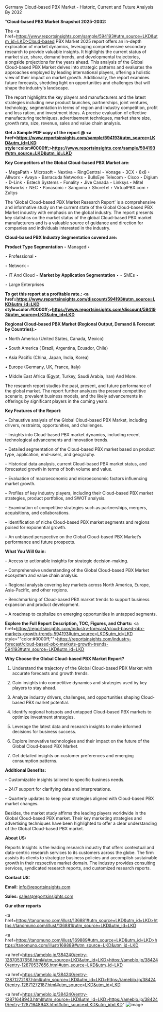 Germany Cloud-based PBX Market - Historic, Current and Future Analysis By 2032

"<strong>Cloud-based PBX Market Snapshot 2025-2032:</strong>

The <a href=https://www.reportsinsights.com/sample/594193#utm_source=LKD&utm_id=LKD>Cloud-based PBX Market</a> 2025 report offers an in-depth exploration of market dynamics, leveraging comprehensive secondary research to provide valuable insights. It highlights the current status of market size, share, demand trends, and developmental trajectories, alongside projections for the years ahead. This analysis of the Global Cloud-based PBX Market delves into strategic patterns and evaluates the approaches employed by leading international players, offering a holistic view of their impact on market growth. Additionally, the report examines future forecasts, shedding light on opportunities and challenges that will shape the industry's landscape.

The report highlights the key players and manufacturers and the latest strategies including new product launches, partnerships, joint ventures, technology, segmentation in terms of region and industry competition, profit and loss ration, and investment ideas. A precise evaluation of effective manufacturing techniques, advertisement techniques, market share size, growth rate, size, revenue, sales and value chain analysis.

<strong>Get a Sample PDF copy of the report @ <a href=https://www.reportsinsights.com/sample/594193#utm_source=LKD&utm_id=LKD style=color:#0000ff;>https://www.reportsinsights.com/sample/594193#utm_source=LKD&utm_id=LKD</a></strong>

<strong>Key Competitors of the Global Cloud-based PBX Market are:</strong>

‣ MegaPath
‣ Microsoft
‣ Nextiva
‣ RingCentral
‣ Vonage
‣ 3CX
‣ 8x8
‣ Allworx
‣ Avaya
‣ Barracuda Networks
‣ BullsEye Telecom
‣ Cisco
‣ Digium
‣ D-Link
‣ Estech Systems
‣ Fonality
‣ Jive Canada
‣ Linksys
‣ Mitel Networks
‣ NEC
‣ Panasonic
‣ Sangoma
‣ ShoreTel
‣ VirtualPBX.com
‣ Zultys

The ‘Global Cloud-based PBX Market Research Report’ is a comprehensive and informative study on the current state of the Global Cloud-based PBX Market industry with emphasis on the global industry. The report presents key statistics on the market status of the global Cloud-based PBX market manufacturers and is a valuable source of guidance and direction for companies and individuals interested in the industry.

<strong>Cloud-based PBX Industry Segmentation covered are:</strong>

<strong>Product Type Segmentation</strong>
‣
Managed
‣ 

‣ Professional
‣ 

‣ Network
‣ 

‣ IT And Cloud
‣ 
<strong>Market by Application Segmentation</strong>
‣
‣  SMEs
‣ 

‣ Large Enterprises

<strong>To get this report at a profitable rate.: <a href=https://www.reportsinsights.com/discount/594193#utm_source=LKD&utm_id=LKD style=color:#0000ff;>https://www.reportsinsights.com/discount/594193#utm_source=LKD&utm_id=LKD</a></strong>

<strong>Regional Cloud-based PBX Market (Regional Output, Demand &amp; Forecast by Countries):-</strong>

• North America (United States, Canada, Mexico)

• South America ( Brazil, Argentina, Ecuador, Chile)

• Asia Pacific (China, Japan, India, Korea)

• Europe (Germany, UK, France, Italy)

• Middle East Africa (Egypt, Turkey, Saudi Arabia, Iran) And More.

The research report studies the past, present, and future performance of the global market. The report further analyzes the present competitive scenario, prevalent business models, and the likely advancements in offerings by significant players in the coming years.

<strong>Key Features of the Report:</strong>

– Exhaustive analysis of the Global Cloud-based PBX Market, including drivers, restraints, opportunities, and challenges.

– Insights into Cloud-based PBX market dynamics, including recent technological advancements and innovation trends.

– Detailed segmentation of the Cloud-based PBX market based on product type, application, end-users, and geography.

– Historical data analysis, current Cloud-based PBX market status, and forecasted growth in terms of both volume and value.

– Evaluation of macroeconomic and microeconomic factors influencing market growth.

– Profiles of key industry players, including their Cloud-based PBX market strategies, product portfolios, and SWOT analysis.

– Examination of competitive strategies such as partnerships, mergers, acquisitions, and collaborations.

– Identification of niche Cloud-based PBX market segments and regions poised for exponential growth.

– An unbiased perspective on the Global Cloud-based PBX Market’s performance and future prospects.

<strong>What You Will Gain:</strong>

– Access to actionable insights for strategic decision-making.

– Comprehensive understanding of the Global Cloud-based PBX Market ecosystem and value chain analysis.

– Regional analysis covering key markets across North America, Europe, Asia-Pacific, and other regions.

– Benchmarking of Cloud-based PBX market trends to support business expansion and product development.

– A roadmap to capitalize on emerging opportunities in untapped segments.

<strong>Explore the Full Report Description, TOC, Figures, and Charts:</strong>
<a href=https://reportsinsights.com/industry-forecast/cloud-based-pbx-markets-growth-trends-594193#utm_source=LKD&utm_id=LKD style=""color:#0000ff;"">https://reportsinsights.com/industry-forecast/cloud-based-pbx-markets-growth-trends-594193#utm_source=LKD&utm_id=LKD</a>

<strong>Why Choose the Global Cloud-based PBX Market Report?</strong>

1. Understand the trajectory of the Global Cloud-based PBX Market with accurate forecasts and growth trends.

2. Gain insights into competitive dynamics and strategies used by key players to stay ahead.

3. Analyze industry drivers, challenges, and opportunities shaping Cloud-based PBX market potential.

4. Identify regional hotspots and untapped Cloud-based PBX markets to optimize investment strategies.

5. Leverage the latest data and research insights to make informed decisions for business success.

6. Explore innovative technologies and their impact on the future of the Global Cloud-based PBX Market.

7. Get detailed insights on customer preferences and emerging consumption patterns.

<strong>Additional Benefits:</strong>

– Customizable insights tailored to specific business needs.

– 24/7 support for clarifying data and interpretations.

– Quarterly updates to keep your strategies aligned with Cloud-based PBX market changes.

Besides, the market study affirms the leading players worldwide in the Global Cloud-based PBX market. Their key marketing strategies and advertising techniques have been highlighted to offer a clear understanding of the Global Cloud-based PBX market.

<strong><strong>About US</strong>:</strong>

Reports Insights is the leading research industry that offers contextual and data-centric research services to its customers across the globe. The firm assists its clients to strategize business policies and accomplish sustainable growth in their respective market domain. The industry provides consulting services, syndicated research reports, and customized research reports.

<strong>Contact US:</strong>

<p class=><b>Email:</b> <a href=mailto:info@reportsinsights.com>info@reportsinsights.com</a></p>
<p class=><b>Sales:</b> <a href=mailto:sales@reportsinsights.com>sales@reportsinsights.com</a></p>

<strong>Our other reports</strong>

<a href=https://tanomuno.com/illust/136881#utm_source=LKD&utm_id=LKD>https://tanomuno.com/illust/136881#utm_source=LKD&utm_id=LKD</a>

<a href=https://tanomuno.com/illust/169889#utm_source=LKD&utm_id=LKD>https://tanomuno.com/illust/169889#utm_source=LKD&utm_id=LKD</a>

<a href=https://ameblo.jp/384240/entry-12870537656.html#utm_source=LKD&utm_id=LKD>https://ameblo.jp/384240/entry-12870537656.html#utm_source=LKD&utm_id=LKD</a>

<a href=https://ameblo.jp/384240/entry-12871272187.html#utm_source=LKD&utm_id=LKD>https://ameblo.jp/384240/entry-12871272187.html#utm_source=LKD&utm_id=LKD</a>

<a href=https://ameblo.jp/384240/entry-12871648943.html#utm_source=LKD&utm_id=LKD>https://ameblo.jp/384240/entry-12871648943.html#utm_source=LKD&utm_id=LKD</a>"
![image](https://github.com/user-attachments/assets/41179d89-1910-486c-9424-bad43abad308)
